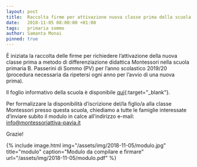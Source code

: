 ```yaml
---
layout: post
title:  Raccolta firme per attivazione nuova classe prima della scuola primaria per anno scolastico 2019/20
date:   2018-11-05 08:00:00 +01:00
tags:   primaria sommo
author: Samanta Monai
pinned: true
---
```

È iniziata la raccolta delle firme per richiedere l’attivazione della nuova classe prima a metodo di differenziazione didattica Montessori nella scuola primaria B. Passerini di Sommo (PV) per l’anno scolastico 2019/20 (procedura necessaria da ripetersi ogni anno per l’avvio di una nuova prima).

Il foglio informativo della scuola è disponibile [qui](/assets/img/2018-11-05/foglio_informativo.pdf){:target="_blank"}.

Per formalizzare la disponibilità d’iscrizione del/la figlio/a alla classe Montessori presso questa scuola, chiediamo a tutte le famiglie interessate d’inviare subito il modulo in calce all’indirizzo e-mail: info@montessoriattiva-pavia.it

Grazie!

{% include image.html img="/assets/img/2018-11-05/modulo.jpg" title="modulo" caption="Modulo da compilare e firmare" url="/assets/img/2018-11-05/modulo.pdf" %}
